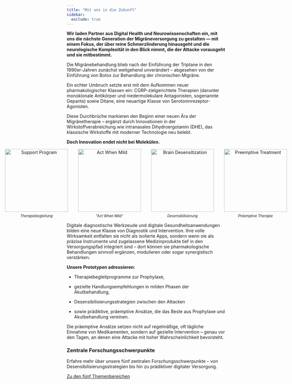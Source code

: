 ```yaml
---
title: "Mit uns in die Zukunft"
sidebar:
  exclude: true
---
```


**Wir laden Partner aus Digital Health und Neurowissenschaften ein, mit uns die nächste Generation der Migräneversorgung zu gestalten — mit einem Fokus, der über reine Schmerzlinderung hinausgeht und die neurologische Komplexität in den Blick nimmt, die der Attacke vorausgeht und sie mitbestimmt.**


Die Migränebehandlung blieb nach der Einführung der Triptane in den 1990er-Jahren zunächst weitgehend unverändert – abgesehen von der Einführung von Botox zur Behandlung der chronischen Migräne.

Ein echter Umbruch setzte erst mit dem Aufkommen neuer pharmakologischer Klassen ein: CGRP-zielgerichtete Therapien (darunter monoklonale Antikörper und niedermolekulare Antagonisten, sogenannte Gepants) sowie Ditane, eine neuartige Klasse von Serotoninrezeptor-Agonisten.

Diese Durchbrüche markieren den Beginn einer neuen Ära der Migränetherapie – ergänzt durch Innovationen in der Wirkstoffverabreichung wie intranasales Dihydroergotamin (DHE), das klassische Wirkstoffe mit moderner Technologie neu belebt.



**Doch Innovation endet nicht bei Molekülen.**





<div style="display: flex; justify-content: center; gap: 2rem;">
  <figure style="margin: 0; text-align: center;">
    <img
      src="/images/pop.png"
      style="width: 200px; height: auto;"
      alt="Support Program" />
    <figcaption style="font-size: 0.8em; margin-top: 0.5em;">
      <i>Therapiebegleitung</i>
    </figcaption>
  </figure>

  <figure style="margin: 0; text-align: center;">
    <img
      src="/images/act-when-mild.png"
      style="width: 200px; height: auto;"
      alt="Act When Mild" />
    <figcaption style="font-size: 0.8em; margin-top: 0.5em;">
        "Act When Mild"
    </figcaption>
  </figure>

  <figure style="margin: 0; text-align: center;">
    <img
      src="/images/desensitization.png"
      style="width: 200px; height: auto;"
      alt="Brain Desensitization" />
    <figcaption style="font-size: 0.8em; margin-top: 0.5em;">
      <i>Desensibilisierung</i>
    </figcaption>
  </figure>

  <figure style="margin: 0; text-align: center;">
    <img
      src="/images/preemptive.png"
      style="width: 200px; height: auto;"
      alt="Preemptive Treatment" />
    <figcaption style="font-size: 0.8em; margin-top: 0.5em;">
        <i>Präemptive Therapie</i>
    </figcaption>
  </figure>
</div>


Digitale diagnostische Werkzeude und digitale Gesundheitsanwendungen bilden eine neue Klasse von Diagnostik und Intervention. Ihre volle Wirksamkeit entfalten sie nicht als isolierte Apps, sondern wenn sie als präzise Instrumente und zugelassene Medizinprodukte tief in den Versorgungspfad integriert sind – dort können sie pharmakologische Behandlungen sinnvoll ergänzen, modulieren oder sogar synergistisch verstärken.

**Unsere Prototypen adressieren:**

- Therapiebegleitprogramme zur Prophylaxe,

- gezielte Handlungsempfehlungen in milden Phasen der Akutbehandlung,

- Desensibilisierungsstrategien zwischen den Attacken

- sowie prädiktive, präemptive Ansätze, die das Beste aus Prophylaxe und Akutbehandlung vereinen.

Die präemptive Ansätze setzen nicht auf regelmäßige, oft tägliche Einnahme von Medikamenten, sondern auf gezielte Intervention – genau vor den Tagen, an denen eine Attacke mit hoher Wahrscheinlichkeit bevorsteht.






### Zentrale Forschungsschwerpunkte
Erfahre mehr über unsere fünf zentralen Forschungsschwerpunkte – von Desensibilisierungsstrategien bis hin zu prädiktiver digitaler Versorgung.

[Zu den fünf Themenbereichen](research_themes)
